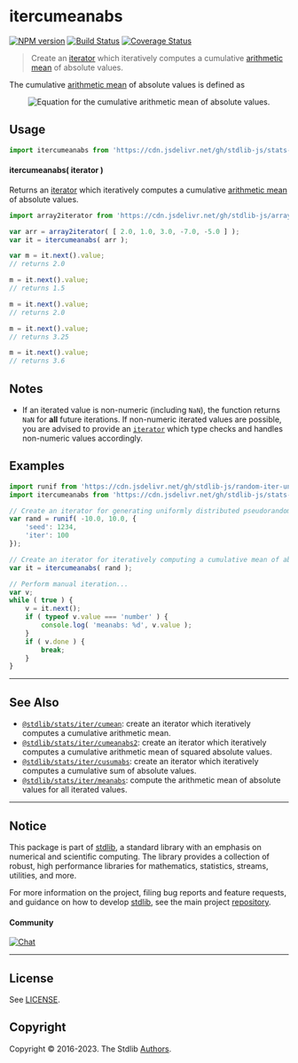 <!--

@license Apache-2.0

Copyright (c) 2019 The Stdlib Authors.

Licensed under the Apache License, Version 2.0 (the "License");
you may not use this file except in compliance with the License.
You may obtain a copy of the License at

   http://www.apache.org/licenses/LICENSE-2.0

Unless required by applicable law or agreed to in writing, software
distributed under the License is distributed on an "AS IS" BASIS,
WITHOUT WARRANTIES OR CONDITIONS OF ANY KIND, either express or implied.
See the License for the specific language governing permissions and
limitations under the License.

-->

# itercumeanabs

[![NPM version][npm-image]][npm-url] [![Build Status][test-image]][test-url] [![Coverage Status][coverage-image]][coverage-url] <!-- [![dependencies][dependencies-image]][dependencies-url] -->

> Create an [iterator][mdn-iterator-protocol] which iteratively computes a cumulative [arithmetic mean][arithmetic-mean] of absolute values.

<section class="intro">

The cumulative [arithmetic mean][arithmetic-mean] of absolute values is defined as

<!-- <equation class="equation" label="eq:cumulative_arithmetic_mean_absolute_values" align="center" raw="\bar{x}_n = \frac{1}{n} \sum_{i=0}^n |x_i|" alt="Equation for the cumulative arithmetic mean of absolute values."> -->

<div class="equation" align="center" data-raw-text="\bar{x}_n = \frac{1}{n} \sum_{i=0}^n |x_i|" data-equation="eq:cumulative_arithmetic_mean_absolute_values">
    <img src="https://cdn.jsdelivr.net/gh/stdlib-js/stdlib@5979d3a5ef6baf7af9747de0630d8101a025da65/lib/node_modules/@stdlib/stats/iter/cumeanabs/docs/img/equation_cumulative_arithmetic_mean_absolute_values.svg" alt="Equation for the cumulative arithmetic mean of absolute values.">
    <br>
</div>

<!-- </equation> -->

</section>

<!-- /.intro -->

<!-- Package usage documentation. -->



<section class="usage">

## Usage

```javascript
import itercumeanabs from 'https://cdn.jsdelivr.net/gh/stdlib-js/stats-iter-cumeanabs@deno/mod.js';
```

#### itercumeanabs( iterator )

Returns an [iterator][mdn-iterator-protocol] which iteratively computes a cumulative [arithmetic mean][arithmetic-mean] of absolute values.

```javascript
import array2iterator from 'https://cdn.jsdelivr.net/gh/stdlib-js/array-to-iterator@deno/mod.js';

var arr = array2iterator( [ 2.0, 1.0, 3.0, -7.0, -5.0 ] );
var it = itercumeanabs( arr );

var m = it.next().value;
// returns 2.0

m = it.next().value;
// returns 1.5

m = it.next().value;
// returns 2.0

m = it.next().value;
// returns 3.25

m = it.next().value;
// returns 3.6
```

</section>

<!-- /.usage -->

<!-- Package usage notes. Make sure to keep an empty line after the `section` element and another before the `/section` close. -->

<section class="notes">

## Notes

-   If an iterated value is non-numeric (including `NaN`), the function returns `NaN` for **all** future iterations. If non-numeric iterated values are possible, you are advised to provide an [`iterator`][mdn-iterator-protocol] which type checks and handles non-numeric values accordingly.

</section>

<!-- /.notes -->

<!-- Package usage examples. -->

<section class="examples">

## Examples

<!-- eslint no-undef: "error" -->

```javascript
import runif from 'https://cdn.jsdelivr.net/gh/stdlib-js/random-iter-uniform@deno/mod.js';
import itercumeanabs from 'https://cdn.jsdelivr.net/gh/stdlib-js/stats-iter-cumeanabs@deno/mod.js';

// Create an iterator for generating uniformly distributed pseudorandom numbers:
var rand = runif( -10.0, 10.0, {
    'seed': 1234,
    'iter': 100
});

// Create an iterator for iteratively computing a cumulative mean of absolute values:
var it = itercumeanabs( rand );

// Perform manual iteration...
var v;
while ( true ) {
    v = it.next();
    if ( typeof v.value === 'number' ) {
        console.log( 'meanabs: %d', v.value );
    }
    if ( v.done ) {
        break;
    }
}
```

</section>

<!-- /.examples -->

<!-- Section to include cited references. If references are included, add a horizontal rule *before* the section. Make sure to keep an empty line after the `section` element and another before the `/section` close. -->

<section class="references">

</section>

<!-- /.references -->

<!-- Section for related `stdlib` packages. Do not manually edit this section, as it is automatically populated. -->

<section class="related">

* * *

## See Also

-   <span class="package-name">[`@stdlib/stats/iter/cumean`][@stdlib/stats/iter/cumean]</span><span class="delimiter">: </span><span class="description">create an iterator which iteratively computes a cumulative arithmetic mean.</span>
-   <span class="package-name">[`@stdlib/stats/iter/cumeanabs2`][@stdlib/stats/iter/cumeanabs2]</span><span class="delimiter">: </span><span class="description">create an iterator which iteratively computes a cumulative arithmetic mean of squared absolute values.</span>
-   <span class="package-name">[`@stdlib/stats/iter/cusumabs`][@stdlib/stats/iter/cusumabs]</span><span class="delimiter">: </span><span class="description">create an iterator which iteratively computes a cumulative sum of absolute values.</span>
-   <span class="package-name">[`@stdlib/stats/iter/meanabs`][@stdlib/stats/iter/meanabs]</span><span class="delimiter">: </span><span class="description">compute the arithmetic mean of absolute values for all iterated values.</span>

</section>

<!-- /.related -->

<!-- Section for all links. Make sure to keep an empty line after the `section` element and another before the `/section` close. -->


<section class="main-repo" >

* * *

## Notice

This package is part of [stdlib][stdlib], a standard library with an emphasis on numerical and scientific computing. The library provides a collection of robust, high performance libraries for mathematics, statistics, streams, utilities, and more.

For more information on the project, filing bug reports and feature requests, and guidance on how to develop [stdlib][stdlib], see the main project [repository][stdlib].

#### Community

[![Chat][chat-image]][chat-url]

---

## License

See [LICENSE][stdlib-license].


## Copyright

Copyright &copy; 2016-2023. The Stdlib [Authors][stdlib-authors].

</section>

<!-- /.stdlib -->

<!-- Section for all links. Make sure to keep an empty line after the `section` element and another before the `/section` close. -->

<section class="links">

[npm-image]: http://img.shields.io/npm/v/@stdlib/stats-iter-cumeanabs.svg
[npm-url]: https://npmjs.org/package/@stdlib/stats-iter-cumeanabs

[test-image]: https://github.com/stdlib-js/stats-iter-cumeanabs/actions/workflows/test.yml/badge.svg?branch=main
[test-url]: https://github.com/stdlib-js/stats-iter-cumeanabs/actions/workflows/test.yml?query=branch:main

[coverage-image]: https://img.shields.io/codecov/c/github/stdlib-js/stats-iter-cumeanabs/main.svg
[coverage-url]: https://codecov.io/github/stdlib-js/stats-iter-cumeanabs?branch=main

<!--

[dependencies-image]: https://img.shields.io/david/stdlib-js/stats-iter-cumeanabs.svg
[dependencies-url]: https://david-dm.org/stdlib-js/stats-iter-cumeanabs/main

-->

[chat-image]: https://img.shields.io/gitter/room/stdlib-js/stdlib.svg
[chat-url]: https://gitter.im/stdlib-js/stdlib/

[stdlib]: https://github.com/stdlib-js/stdlib

[stdlib-authors]: https://github.com/stdlib-js/stdlib/graphs/contributors

[umd]: https://github.com/umdjs/umd
[es-module]: https://developer.mozilla.org/en-US/docs/Web/JavaScript/Guide/Modules

[deno-url]: https://github.com/stdlib-js/stats-iter-cumeanabs/tree/deno
[umd-url]: https://github.com/stdlib-js/stats-iter-cumeanabs/tree/umd
[esm-url]: https://github.com/stdlib-js/stats-iter-cumeanabs/tree/esm
[branches-url]: https://github.com/stdlib-js/stats-iter-cumeanabs/blob/main/branches.md

[stdlib-license]: https://raw.githubusercontent.com/stdlib-js/stats-iter-cumeanabs/main/LICENSE

[arithmetic-mean]: https://en.wikipedia.org/wiki/Arithmetic_mean

[mdn-iterator-protocol]: https://developer.mozilla.org/en-US/docs/Web/JavaScript/Reference/Iteration_protocols#The_iterator_protocol

<!-- <related-links> -->

[@stdlib/stats/iter/cumean]: https://github.com/stdlib-js/stats-iter-cumean/tree/deno

[@stdlib/stats/iter/cumeanabs2]: https://github.com/stdlib-js/stats-iter-cumeanabs2/tree/deno

[@stdlib/stats/iter/cusumabs]: https://github.com/stdlib-js/stats-iter-cusumabs/tree/deno

[@stdlib/stats/iter/meanabs]: https://github.com/stdlib-js/stats-iter-meanabs/tree/deno

<!-- </related-links> -->

</section>

<!-- /.links -->
